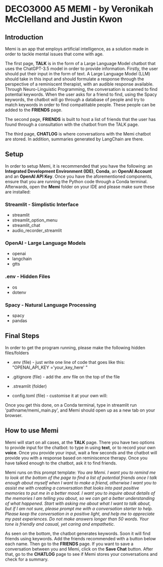 # DECO3000 A5 MEMI - by Veronikah McClelland and Justin Kwon

## Introduction
Memi is an app that employs artificial intelligence, as a solution made in order to tackle mental issues that come with age.

The first page, **TALK** is in the form of a Large Language Model chatbot that uses the ChatGPT-3.5 model in order to provide information. Firstly, the user should put their input in the form of text. A Large Language Model (LLM) should take in this input and should formulate a response through the perspective of a reminiscent therapist, with an audible response available. Through Neuro-Linguistic Programming, the conversation is scanned to find potential keywords. When the user asks for a friend to find, using the Spacy keywords, the chatbot will go through a database of people and try to match keywords in order to find compatitable people. These people can be added to the **FRIENDS** page.

The second page, **FRIENDS** is built to host a list of friends that the user has found through a consultation with the chatbot from the TALK page.

The third page, **CHATLOG** is where conversations with the Memi chatbot are stored. In addition, summaries generated by LangChain are there.


## Setup
In order to setup Memi, it is recommended that you have the following: an **Integrated Development Environment (IDE)**, **Conda**, an **OpenAI Account** and an **OpenAI API Key**. Once you have the aforementioned components, ensure that you are running the Python code through a Conda terminal. Afterwards, open the **Memi** folder on your IDE and please make sure these are installed:

### Streamlit - Simplistic Interface
* streamlit
* streamlit_option_menu
* streamlit_chat
* audio_recorder_streamlit

### OpenAI - Large Language Models
* openai
* langchain
* gtts

### .env - Hidden Files
* os
* dotenv

### Spacy - Natural Language Processing
* spacy
* pandas

## Final Steps
In order to get the program running, please make the following hidden files/folders

* .env (file) - just write one line of code that goes like this: "OPENAI_API_KEY ='your_key_here' "
* .gitignore (file) - add the .env file on the top of the file

* .streamlit (folder) 
- config.toml (file) - customise it at your own will:

Once you get this done, on a Conda terminal, type in streamlit run 'pathname/memi_main.py', and Memi should open up as a new tab on your browser.


## How to use Memi
Memi will start on all cases, at the **TALK** page. There you have two options to provide input for the chatbot: to type in using **text**, or to record your own **voice**. Once you provide your input, wait a few seconds and the chatbot will provide you with a response based on reminiscence therapy. Once you have talked enough to the chatbot, ask it to find friends. 

Memi runs on this prompt template: *You are Memi. I want you to remind me to look at the bottom of the page to find a list of potential friends once I talk enough about myself when I want to make a friend, otherwise I want you to assist me with creating a conversation that looks into past positive memories to put me in a better mood.  I want you to inquire about details of the memories I am telling you about, so we can get a better understanding of what happened.  Start with asking me about what I want to talk about, but if I am not sure, please prompt me with a conversation starter to help.  Please keep the conversation in a positive light, and help me to appreciate my past experiences. Do not make answers longer than 50 words. Your tone is friendly and casual, yet caring and empathetic.*

As seen on the bottom, the chatbot generates keywords. Soon it will find friends using keywords. Add the friends recommended with a button below each name. Then go to the **FRIENDS** page. If you want to save a conversation between you and Memi, click on the **Save Chat** button. After that, go to the **CHATLOG** page to see if Memi stores your conversations and check for a summary.